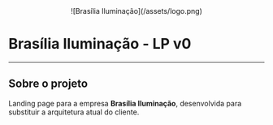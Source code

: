 <div align="center">
![Brasília Iluminação](/assets/logo.png)
</div>

# Brasília Iluminação - LP v0

---

## Sobre o projeto

Landing page para a empresa **Brasília Iluminação**, desenvolvida para substituir a arquitetura atual do cliente.
